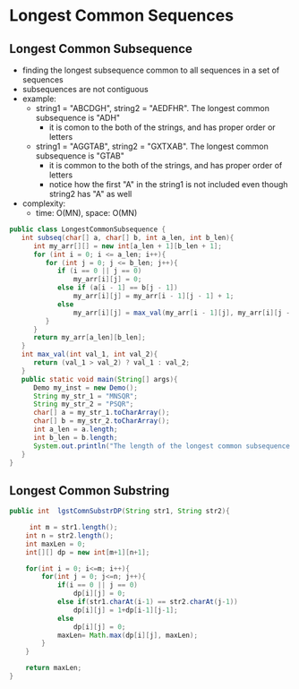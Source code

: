 Longest Common Sequences
====

## Longest Common Subsequence

- finding the longest subsequence common to all sequences in a set of sequences
- subsequences are not contiguous
- example:
  - string1 = "ABCDGH", string2 = "AEDFHR".  The longest common subsequence is "ADH"
    - it is comon to the both of the strings, and has proper order or letters
  - string1 = "AGGTAB", string2 = "GXTXAB". The longest common subsequence is "GTAB"
    - it is common to the both of the strings, and has proper order of letters
    - notice how the first "A" in the string1 is not included even though string2 has "A" as well
- complexity:
  - time: O(MN), space: O(MN)


```java
public class LongestCommonSubsequence {
   int subseq(char[] a, char[] b, int a_len, int b_len){
      int my_arr[][] = new int[a_len + 1][b_len + 1];
      for (int i = 0; i <= a_len; i++){
         for (int j = 0; j <= b_len; j++){
            if (i == 0 || j == 0)
	            my_arr[i][j] = 0;
            else if (a[i - 1] == b[j - 1])
    	        my_arr[i][j] = my_arr[i - 1][j - 1] + 1;
            else
        	    my_arr[i][j] = max_val(my_arr[i - 1][j], my_arr[i][j - 1]);
         }
      }
      return my_arr[a_len][b_len];
   }
   int max_val(int val_1, int val_2){
      return (val_1 > val_2) ? val_1 : val_2;
   }
   public static void main(String[] args){
      Demo my_inst = new Demo();
      String my_str_1 = "MNSQR";
      String my_str_2 = "PSQR";
      char[] a = my_str_1.toCharArray();
      char[] b = my_str_2.toCharArray();
      int a_len = a.length;
      int b_len = b.length;
      System.out.println("The length of the longest common subsequence is"+ " " + my_inst.subseq(a, b, a_len,       b_len));
   }
}
```



## Longest Common Substring



```java
public int  lgstComnSubstrDP(String str1, String str2){

     int m = str1.length();
    int n = str2.length();
    int maxLen = 0;
    int[][] dp = new int[m+1][n+1];

    for(int i = 0; i<=m; i++){
        for(int j = 0; j<=n; j++){
            if(i == 0 || j == 0)
                dp[i][j] = 0;
            else if(str1.charAt(i-1) == str2.charAt(j-1))
                dp[i][j] = 1+dp[i-1][j-1];
            else
                dp[i][j] = 0;
            maxLen= Math.max(dp[i][j], maxLen);
        }
    }

    return maxLen;
}
```

